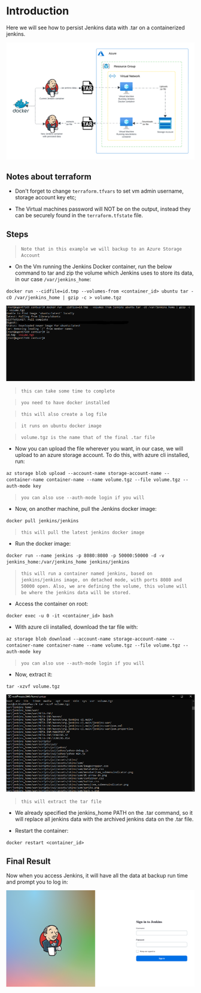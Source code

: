 # Introduction
Here we will see how to persist Jenkins data with .tar on a containerized jenkins.

![](https://github.com/nokorinotsubasa/tar-jenkins-docker/blob/cd00d664ae4d7a6d2af87b3c41689126076d0262/images/archtecture.png)

## Notes about terraform

- Don't forget to change `terraform.tfvars` to set vm admin username, storage account key etc;

- The Virtual machines password will NOT be on the output, instead they can be securely found in the `terraform.tfstate` file.

## Steps

>`Note that in this example we will backup to an Azure Storage Account`

- On the Vm running the Jenkins Docker container, run the below command to tar and zip the volume which Jenkins uses to store its data, in our case `/var/jenkins_home`:

`docker run --cidfile=id.tmp --volumes-from <container_id> ubuntu tar -cO /var/jenkins_home | gzip -c > volume.tgz`

![](https://github.com/nokorinotsubasa/tar-jenkins-docker/blob/131136d52a2b0dfd5ffa2cdeaa8dbcb00dd3772a/images/tarcommand.png)

>`this can take some time to complete`

>`you need to have docker installed`

>`this will also create a log file`

>`it runs on ubuntu docker image`

>`volume.tgz is the name that of the final .tar file`

- Now you can upload the file wherever you want, in our case, we will upload to an azure storage account. To do this, with azure cli installed, run:

`az storage blob upload --account-name storage-account-name --container-name container-name --name volume.tgz --file volume.tgz --auth-mode key`

>`you can also use --auth-mode login if you will`

- Now, on another machine, pull the Jenkins docker image:

`docker pull jenkins/jenkins`

>`this will pull the latest jenkins docker image`

- Run the docker image:

`docker run --name jenkins -p 8080:8080 -p 50000:50000 -d -v jenkins_home:/var/jenkins_home jenkins/jenkins`

>`this will run a container named jenkins, based on jenkins/jenkins image, on detached mode, with ports 8080 and 50000 open. Also, we are defining the volume, this volume will be where the jenkins data will be stored.`

- Access the container on root:

`docker exec -u 0 -it <container_id> bash`

- With azure cli installed, download the tar file with:

`az storage blob download --account-name storage-account-name --container-name container-name --name volume.tgz --file volume.tgz --auth-mode key`

>`you can also use --auth-mode login if you will`

- Now, extract it:

`tar -xzvf volume.tgz`

![](https://github.com/nokorinotsubasa/tar-jenkins-docker/blob/cd00d664ae4d7a6d2af87b3c41689126076d0262/images/extractfile.png)

>`this will extract the tar file`

- We already specified the jenkins_home PATH on the .tar command, so it will replace all jenkins data with the archived jenkins data on the .tar file.

- Restart the container:

`docker restart <container_id>`

## Final Result

Now when you access Jenkins, it will have all the data at backup run time and prompt you to log in:

![](https://github.com/nokorinotsubasa/tar-jenkins-docker/blob/cd00d664ae4d7a6d2af87b3c41689126076d0262/images/jenkinsloginpage.png)
